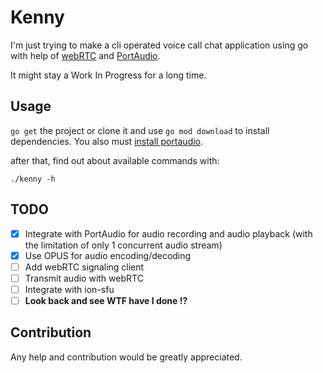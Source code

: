 # Kenny
I'm just trying to make a cli operated voice call chat application using go with help of [webRTC](https://github.com/pion) and [PortAudio](https://github.com/gordonklaus/portaudio/).

It might stay a Work In Progress for a long time.

## Usage
`go get` the project or clone it and use `go mod download` to install dependencies. You also must [install portaudio](http://portaudio.com/docs/v19-doxydocs/tutorial_start.html).

after that, find out about available commands with:
```shell
./kenny -h
```
## TODO
- [x] Integrate with PortAudio for audio recording and audio playback (with the limitation of only 1 concurrent audio stream)
- [x] Use OPUS for audio encoding/decoding
- [ ] Add webRTC signaling client
- [ ] Transmit audio with webRTC
- [ ] Integrate with ion-sfu
- [ ] **Look back and see WTF have I done !?**

## Contribution
Any help and contribution would be greatly appreciated.
